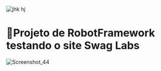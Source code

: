 
![jhk hj](https://github.com/NimsayS/Projeto_Robot_Framework/assets/104380424/c18bc298-e8e2-4b00-8ea9-4840da202909)
# 🤖Projeto de RobotFramework testando o site Swag Labs
![Screenshot_44](https://github.com/NimsayS/Projeto_Robot_Framework/assets/104380424/3f7edd86-b314-4c70-b48e-b93782a82516)
